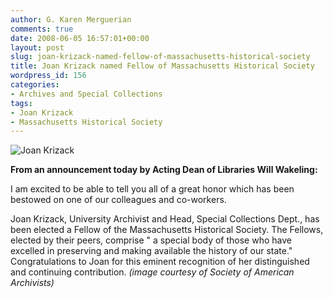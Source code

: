 ```yaml
---
author: G. Karen Merguerian
comments: true
date: 2008-06-05 16:57:01+00:00
layout: post
slug: joan-krizack-named-fellow-of-massachusetts-historical-society
title: Joan Krizack named Fellow of Massachusetts Historical Society
wordpress_id: 156
categories:
- Archives and Special Collections
tags:
- Joan Krizack
- Massachusetts Historical Society
---
```


![Joan Krizack](http://www.archivists.org/artbin/people/joan_krizack2005.jpg)




**From an announcement today by Acting Dean of Libraries Will Wakeling:**

I am excited to be able to tell you all of a great honor which has been bestowed on one of our colleagues and co-workers.

Joan Krizack, University Archivist and Head, Special Collections Dept., has been elected a Fellow of the Massachusetts Historical Society. The Fellows, elected by their peers, comprise " a special body of those who have excelled in preserving and making available the history of our state." Congratulations to Joan for this eminent recognition of her distinguished and continuing contribution.
_(image courtesy of Society of American Archivists)_


